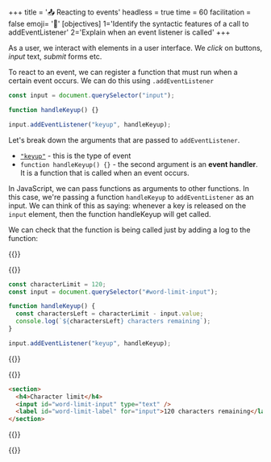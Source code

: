 +++
title = '📤 Reacting to events'
headless = true
time = 60
facilitation = false
emoji= '🧩'
[objectives]
    1='Identify the syntactic features of a call to addEventListener'
    2='Explain when an event listener is called'
+++

As a user, we interact with elements in a user interface. We _click_ on buttons, _input_ text, _submit_ forms etc.

To react to an event, we can register a function that must run when a certain event occurs. We can do this using `.addEventListener`

```js
const input = document.querySelector("input");

function handleKeyup() {}

input.addEventListener("keyup", handleKeyup);
```

Let's break down the arguments that are passed to `addEventListener`.

- [`"keyup"`](https://developer.mozilla.org/en-US/docs/Web/API/Element/keyup_event) - this is the type of event
- `function handleKeyup() {}` - the second argument is an **event handler**. It is a function that is called when an event occurs.

In JavaScript, we can pass functions as arguments to other functions. In this case, we're passing a function `handleKeyup` to `addEventListener` as an input. We can think of this as saying: whenever a key is released on the `input` element, then the function handleKeyup will get called.

We can check that the function is being called just by adding a log to the function:

{{<tabs>}}

{{<tab name="javascript">}}

```js
const characterLimit = 120;
const input = document.querySelector("#word-limit-input");

function handleKeyup() {
  const charactersLeft = characterLimit - input.value;
  console.log(`${charactersLeft} characters remaining`);
}

input.addEventListener("keyup", handleKeyup);
```

{{</tab>}}

{{<tab name="html-css">}}

```html
<section>
  <h4>Character limit</h4>
  <input id="word-limit-input" type="text" />
  <label id="word-limit-label" for="input">120 characters remaining</label>
</section>
```

{{</tab>}}

{{</tabs>}}

